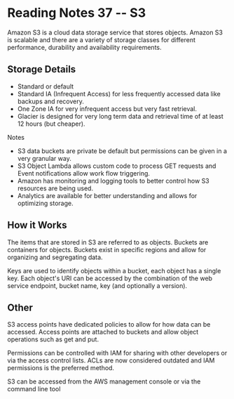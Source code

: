 # Reading Notes 37 -- S3

Amazon S3 is a cloud data storage service that stores objects. Amazon S3 is scalable and there are a variety of storage classes for different performance, durability and availability requirements.

## Storage Details 
- Standard or default
- Standard IA (Infrequent Access) for less frequently accessed data like backups and recovery.
- One Zone IA for very infrequent access but very fast retrieval. 
- Glacier is designed for very long term data and retrieval time of at least 12 hours (but cheaper).

Notes
- S3 data buckets are private be default but permissions can be given in a very granular way.
- S3 Object Lambda allows custom code to process GET requests and Event notifications allow work flow triggering.
- Amazon has monitoring and logging tools to better control how S3 resources are being used.
- Analytics are available for better understanding and allows for optimizing storage.

## How it Works

The items that are stored in S3 are referred to as objects. Buckets are containers for objects. Buckets exist in specific regions and allow for organizing and segregating data.

Keys are used to identify objects within a bucket, each object has a single key. Each object's URI can be accessed by the combination of the web service endpoint, bucket name, key (and optionally a version).

## Other 

S3 access points have dedicated policies to allow for how data can be accessed. Access points are attached to buckets and allow object operations such as get and put.

Permissions can be controlled with IAM for sharing with other developers or via the access control lists. ACLs are now considered outdated and IAM permissions is the preferred method.

S3 can be accessed from the AWS management console or via the command line tool
